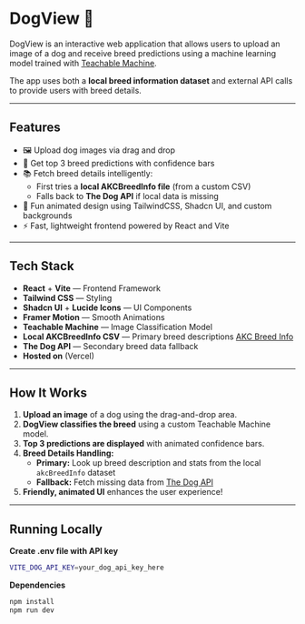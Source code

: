 # DogView 🐶

DogView is an interactive web application that allows users to upload an image of a dog and receive breed predictions using a machine learning model trained with [Teachable Machine](https://teachablemachine.withgoogle.com/).

The app uses both a **local breed information dataset** and external API calls to provide users with breed details.

---

## Features

- 🖼️ Upload dog images via drag and drop
- 🎯 Get top 3 breed predictions with confidence bars
- 📚 Fetch breed details intelligently:
  - First tries a **local AKCBreedInfo file** (from a custom CSV)
  - Falls back to **The Dog API** if local data is missing
- 🐾 Fun animated design using TailwindCSS, Shadcn UI, and custom backgrounds
- ⚡ Fast, lightweight frontend powered by React and Vite

---

## Tech Stack

- **React** + **Vite** — Frontend Framework
- **Tailwind CSS** — Styling
- **Shadcn UI** + **Lucide Icons** — UI Components
- **Framer Motion** — Smooth Animations
- **Teachable Machine** — Image Classification Model
- **Local AKCBreedInfo CSV** — Primary breed descriptions [AKC Breed Info](https://github.com/tmfilho/akcdata)
- **The Dog API** — Secondary breed data fallback
- **Hosted on** (Vercel)

---

## How It Works

1. **Upload an image** of a dog using the drag-and-drop area.
2. **DogView classifies the breed** using a custom Teachable Machine model.
3. **Top 3 predictions are displayed** with animated confidence bars.
4. **Breed Details Handling:**
   - **Primary:** Look up breed description and stats from the local `akcBreedInfo` dataset
   - **Fallback:** Fetch missing data from [The Dog API](https://thedogapi.com/)
5. **Friendly, animated UI** enhances the user experience!

---

## Running Locally
**Create .env file with API key**
```bash
VITE_DOG_API_KEY=your_dog_api_key_here
```

**Dependencies**
```bash
npm install
npm run dev



